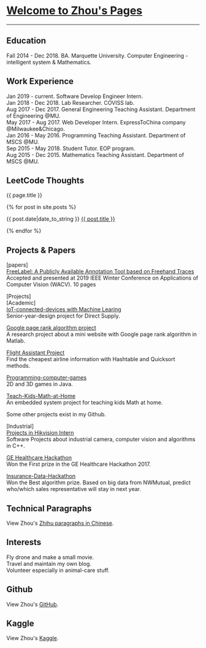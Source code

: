 # [Welcome to Zhou's Pages](https://zhou-1.github.io/Personal-Blog/)     

<hr>

## Education
Fall 2014 - Dec 2018. BA. Marquette University. Computer Engineering - intelligent system & Mathematics.    

## Work Experience   
Jan 2019 - current. Software Develop Engineer Intern.   
Jan 2018 - Dec 2018. Lab Researcher. COVISS lab.    
Aug 2017 - Dec 2017. General Engineering Teaching Assistant. Department of Engineering @MU.    
May 2017 - Aug 2017. Web Developer Intern. ExpressToChina company @Milwaukee&Chicago.   
Jan 2016 - May 2016. Programming Teaching Assistant. Department of MSCS @MU.    
Sep 2015 - May 2018. Student Tutor. EOP program.     
Aug 2015 - Dec 2015. Mathematics Teaching Assistant. Department of MSCS @MU.    

## LeetCode Thoughts    
{{ page.title }}

{% for post in site.posts %}

{{ post.date|date_to_string }} <a href='{{ site.baseurl }}{{ post.url }}'>{{ post.title }}</a>

{% endfor %}  


## Projects & Papers   
[papers]      
[FreeLabel: A Publicly Available Annotation Tool based on Freehand Traces](https://arxiv.org/abs/1902.06806#)      
Accepted and presented at 2019 IEEE Winter Conference on Applications of Computer Vision (WACV). 10 pages    

[Projects]  
[Academic]    
[IoT-connected-devices with Machine Learing](https://github.com/zhou-1/IoT-connected-devices)     
Senior-year-design project for Direct Supply.    

[Google page rank algorithm project](https://github.com/zhou-1/Algorithm/tree/master/Google%20page%20rank%20algorithm%20project)      
A research project about a mini website with Google page rank algorithm in Matlab.    

[Flight Assistant Project](https://github.com/zhou-1/Algorithm/tree/master/Flight%20Assistant%20Project)     
Find the cheapest airline information with Hashtable and Quicksort methods.     

[Programming-computer-games](https://github.com/zhou-1/Programming-computer-games)     
2D and 3D games in Java.       

[Teach-Kids-Math-at-Home](https://github.com/zhou-1/Teach-Kids-Math-at-Home)     
An embedded system project for teaching kids Math at home.    

Some other projects exist in my Github.   

[Industrial]    
[Projects in Hikvision Intern](https://github.com/zhou-1/projectsInHikIntern)        
Software Projects about industrial camera, computer vision and algorithms in C++.      

[GE Healthcare Hackathon](https://github.com/zhou-1/predix-engine-dashboard)    
Won the First prize in the GE Healthcare Hackathon 2017.     

[Insurance-Data-Hackathon](https://github.com/zhou-1/Insurance-Data-Hackathon)      
Won the Best algorithm prize. Based on big data from NWMutual, predict who/which sales representative will stay in next year.        

## Technical Paragraphs
View Zhou's [Zhihu paragraphs in Chinese](https://www.zhihu.com/people/zhou-65-48/posts).

## Interests     
Fly drone and make a small movie.    
Travel and maintain my own blog.    
Volunteer especially in animal-care stuff.    


## Github
View Zhou's [GitHub](https://github.com/zhou-1).

## Kaggle
View Zhou's [Kaggle](https://www.kaggle.com/dragonpolice).

